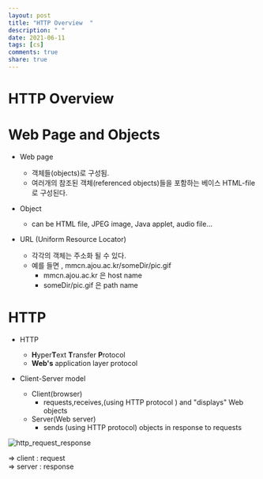 ```yaml
---
layout: post
title: "HTTP Overview  "
description: " "
date: 2021-06-11
tags: [cs]
comments: true
share: true
---
```


# HTTP Overview  

# Web Page and Objects

* Web page
  * 객체들(objects)로 구성됨.
  * 여러개의 참조된 객체(referenced objects)들을 포함하는 베이스 HTML-file로 구성된다. 
  
* Object 
  * can be HTML file, JPEG image, Java applet, audio file...

* URL (Uniform Resource Locator)
  * 각각의 객체는 주소화 될 수 있다.
  * 예를 들면 , mmcn.ajou.ac.kr/someDir/pic.gif 
    * mmcn.ajou.ac.kr 은 host name 
    * someDir/pic.gif 은 path name 

# HTTP 

* HTTP 
  * **H**yper**T**ext **T**ransfer **P**rotocol
  * **Web's** application layer protocol

* Client-Server model
  * Client(browser)
    * requests,receives,(using HTTP protocol ) and "displays" Web objects
  * Server(Web server)
    * sends (using HTTP protocol) objects in response to requests

![http_request_response](https://user-images.githubusercontent.com/38216027/71318088-24a75e00-24cf-11ea-96da-c4480922e083.png)

=> client : request 
<br>=> server : response 